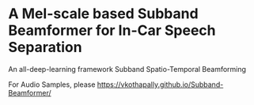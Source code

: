 # A Mel-scale based Subband Beamformer for In-Car Speech Separation


An all-deep-learning framework Subband Spatio-Temporal Beamforming

For Audio Samples, please https://vkothapally.github.io/Subband-Beamformer/